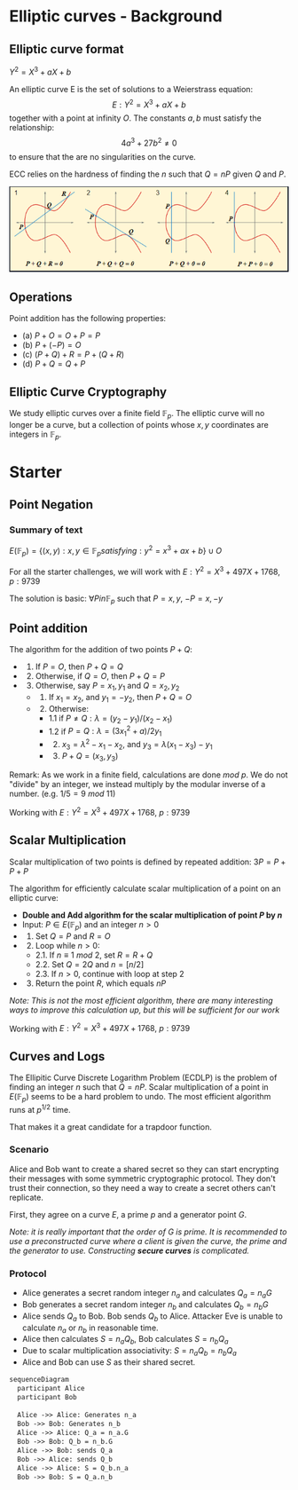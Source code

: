 # Elliptic curves - Background

## Elliptic curve format
$Y^2 = X^3 + a X + b$

An elliptic curve E is the set of solutions to a Weierstrass equation:
$$E: Y^2 = X^3 + a X + b$$
together with a point at infinity $O$. The constants $a,b$ must satisfy the relationship:
$$4a^3 + 27 b^2 \neq 0$$
to ensure that the are no singularities on the curve.

ECC relies on the hardness of finding the $n$ such that $Q = nP$ given $Q$ and $P$.

![Elliptic Curves Point operations](images/point-operations.PNG)

## Operations
Point addition has the following properties:
- (a) $P + O = O + P = P$
- (b) $P + (−P) = O$
- (c) $(P + Q) + R = P + (Q + R)$
- (d) $P + Q = Q + P$


## Elliptic Curve Cryptography
We study elliptic curves over a finite field $\mathbb{F}_p$. The elliptic curve will no longer be a curve, but a collection of points whose $x,y$ coordinates are integers in $\mathbb{F}_p$.


# Starter
## Point Negation
### Summary of text
$E(\mathbb{F}_p) = \{(x,y) : x,y \in \mathbb{F}_p satisfying: y^2 = x^3 + a x + b\} \cup O$

For all the starter challenges, we will work with $E: Y^2 = X^3 + 497 X + 1768, p: 9739$

The solution is basic: $\forall P in \mathbb{F}_p$ such that $P={x,y}$, $-P={x,-y}$


## Point addition

The algorithm for the addition of two points $P+Q$:
- 1. If $P=O$, then $P+Q=Q$
- 2. Otherwise, if $Q=O$, then $P+Q=P$
- 3. Otherwise, say $P={x_1,y_1}$ and $Q={x_2,y_2}$
  - 1. If $x_1=x_2$, and $y_1=-y_2$, then $P+Q=O$
  - 2. Otherwise:
    - 1.1 if $P \neq Q: \lambda = (y_2 - y_1)/(x_2 - x_1)$
    - 1.2 if $P = Q: \lambda = (3x_1^2 + a) / 2y_1$
    - 2. $x_3 = \lambda^2 - x_1 - x_2$, and $y_3 = \lambda (x_1-x_3) - y_1$
    - 3. $P+Q = (x_3, y_3)$

Remark: As we work in a finite field, calculations are done $mod\ p$. We do not "divide" by an integer, we instead multiply by the modular inverse of a number. (e.g. $1/5 = 9\ mod\ 11$)

Working with $E: Y^2 = X^3 + 497 X + 1768,\ p: 9739$


## Scalar Multiplication
Scalar multiplication of two points is defined by repeated addition: $3P = P+P+P$

The algorithm for efficiently calculate scalar multiplication of a point on an elliptic curve:
- **Double and Add algorithm for the scalar multiplication of point $P$ by $n$**
- Input: $P \in E(\mathbb{F}_p)$ and an integer $n > 0$
- 1. Set $Q=P$ and $R=O$
- 2. Loop while $n > 0$:
  - 2.1. If $n \equiv 1 \ mod \ 2$, set $R = R+Q$
  - 2.2. Set $Q = 2Q$ and $n=[n/2]$
  - 2.3. If $n > 0$, continue with loop at step 2
- 3. Return the point $R$, which equals $nP$

*Note: This is not the most efficient algorithm, there are many interesting ways to improve this calculation up, but this will be sufficient for our work*

Working with $E: Y^2 = X^3 + 497 X + 1768,\ p: 9739$


## Curves and Logs
The Ellipitic Curve Discrete Logarithm Problem (ECDLP) is the problem of finding an integer $n$ such that $Q = nP$. Scalar multiplication of a point in $E(\mathbb{F}_p)$ seems to be a hard problem to undo. The most efficient algorithm runs at $p^{1/2}$ time.

That makes it a great candidate for a trapdoor function.

### Scenario
Alice and Bob want to create a shared secret so they can start encrypting their messages with some symmetric cryptographic protocol. They don't trust their connection, so they need a way to create a secret others can't replicate.

First, they agree on a curve $E$, a prime $p$ and a generator point $G$.

*Note: it is really important that the order of $G$ is prime. It is recommended to use a preconstructed curve where a client is given the curve, the prime and the generator to use. Constructing **secure curves** is complicated.*

### Protocol
- Alice generates a secret random integer $n_a$ and calculates $Q_a = n_a G$
- Bob generates a secret random integer $n_b$ and calculates $Q_b = n_b G$
- Alice sends $Q_a$ to Bob. Bob sends $Q_b$ to Alice. Attacker Eve is unable to calculate $n_a$ or $n_b$ in reasonable time.
- Alice then calculates $S = n_a Q_b$, Bob calculates $S = n_b Q_a$
- Due to scalar multiplication associativity: $S = n_a Q_b = n_b Q_a$
- Alice and Bob can use $S$ as their shared secret.


```mermaid
sequenceDiagram
  participant Alice
  participant Bob

  Alice ->> Alice: Generates n_a
  Bob ->> Bob: Generates n_b
  Alice ->> Alice: Q_a = n_a.G
  Bob ->> Bob: Q_b = n_b.G
  Alice ->> Bob: sends Q_a
  Bob ->> Alice: sends Q_b
  Alice ->> Alice: S = Q_b.n_a
  Bob ->> Bob: S = Q_a.n_b
```


